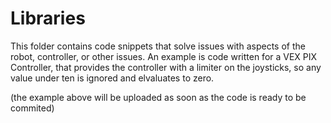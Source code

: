 Libraries
=========

This folder contains code snippets that solve issues with aspects of the robot, controller, or other issues. An example is code written for a VEX PIX Controller, that provides the controller with a limiter on the joysticks, so any value under ten is ignored and elvaluates to zero.

(the example above will be uploaded as soon as the code is ready to be commited)
